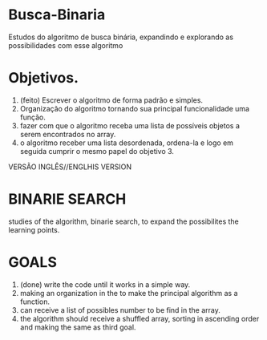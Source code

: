 # Busca-Binaria
 Estudos do algoritmo de busca binária, expandindo e explorando as possibilidades com esse algoritmo

# Objetivos.
1. (feito) Escrever o algoritmo de forma padrão e simples.
2. Organização do algoritmo tornando sua principal funcionalidade uma função.
3. fazer com que o algoritmo receba uma lista de possíveis objetos a serem encontrados no array.
4. o algoritmo receber uma lista desordenada, ordena-la e logo em seguida cumprir o mesmo papel do objetivo 3.

VERSÃO INGLÊS//ENGLHIS VERSION

# BINARIE SEARCH
 studies of the algorithm, binarie search, to expand the possibilites the learning points.

# GOALS
1. (done) write the code until it works in a simple way.
2. making an organization in the to make the principal algorithm as a function.
3. can receive a list of possibles number to be find in the array.
4. the algorithm should receive a shuffled array, sorting in ascending order and making the same as third goal.